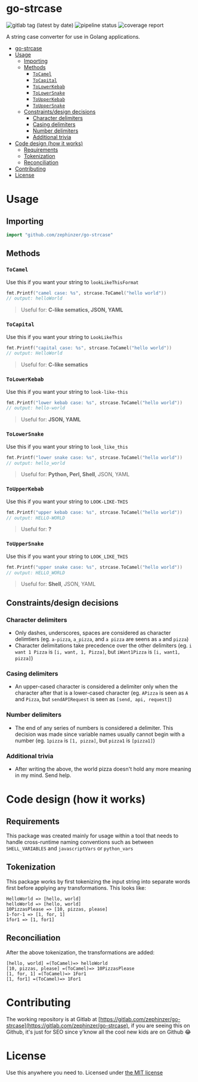 # go-strcase

![gitlab tag (latest by date)](https://img.shields.io/gitlab/v/tag/zephinzer/go-strcase?sort=date)
![pipeline status](https://gitlab.com/zephinzer/go-strcase/badges/master/pipeline.svg)
![coverage report](https://gitlab.com/zephinzer/go-strcase/badges/master/coverage.svg)

A string case converter for use in Golang applications.

- [go-strcase](#go-strcase)
- [Usage](#usage)
  - [Importing](#importing)
  - [Methods](#methods)
    - [`ToCamel`](#tocamel)
    - [`ToCapital`](#tocapital)
    - [`ToLowerKebab`](#tolowerkebab)
    - [`ToLowerSnake`](#tolowersnake)
    - [`ToUpperKebab`](#toupperkebab)
    - [`ToUpperSnake`](#touppersnake)
  - [Constraints/design decisions](#constraintsdesign-decisions)
    - [Character delimiters](#character-delimiters)
    - [Casing delimiters](#casing-delimiters)
    - [Number delimiters](#number-delimiters)
    - [Additional trivia](#additional-trivia)
- [Code design (how it works)](#code-design-how-it-works)
  - [Requirements](#requirements)
  - [Tokenization](#tokenization)
  - [Reconciliation](#reconciliation)
- [Contributing](#contributing)
- [License](#license)

# Usage

## Importing

```go
import "github.com/zephinzer/go-strcase"
```

## Methods

### `ToCamel`

Use this if you want your string to `lookLikeThisFormat`

```go
fmt.Printf("camel case: %s", strcase.ToCamel("hello world"))
// output: helloWorld
```

> Useful for: **C-like sematics, JSON, YAML**

### `ToCapital`

Use this if you want your string to `LookLikeThis`

```go
fmt.Printf("capital case: %s", strcase.ToCamel("hello world"))
// output: HelloWorld
```

> Useful for: **C-like sematics**

### `ToLowerKebab`

Use this if you want your string to `look-like-this`

```go
fmt.Printf("lower kebab case: %s", strcase.ToCamel("hello world"))
// output: hello-world
```

> Useful for: **JSON, YAML**

### `ToLowerSnake`

Use this if you want your string to `look_like_this`

```go
fmt.Printf("lower snake case: %s", strcase.ToCamel("hello world"))
// output: hello_world
```

> Useful for: **Python, Perl, Shell**, JSON, YAML

### `ToUpperKebab`

Use this if you want your string to `LOOK-LIKE-THIS`

```go
fmt.Printf("upper kebab case: %s", strcase.ToCamel("hello world"))
// output: HELLO-WORLD
```

> Useful for: **?**

### `ToUpperSnake`

Use this if you want your string to `LOOK_LIKE_THIS`

```go
fmt.Printf("upper snake case: %s", strcase.ToCamel("hello world"))
// output: HELLO_WORLD
```

> Useful for: **Shell**, JSON, YAML

## Constraints/design decisions

### Character delimiters

- Only dashes, underscores, spaces are considered as character delimtiers (eg. `a-pizza`, `a_pizza`, and `a pizza` are seens as `a` and `pizza`)
- Character delimitations take precedence over the other delimiters (eg. `i want 1 Pizza` is `[i, want, 1, Pizza]`, but `iWant1Pizza` is `[i, want1, pizza]`)

### Casing delimiters

- An upper-cased character is considered a delimiter only when the character after that is a lower-cased character (eg. `APizza` is seen as `A` and `Pizza`, but `sendAPIRequest` is seen as `[send, api, request]`)

### Number delimiters

- The end of any series of numbers is considered a delimiter. This decision was made since variable names usually cannot begin with a number (eg. `1pizza` is `[1, pizza]`, but `pizza1` is `[pizza1]`)

### Additional trivia

- After writing the above, the world pizza doesn't hold any more meaning in my mind. Send help.

# Code design (how it works)

## Requirements

This package was created mainly for usage within a tool that needs to handle cross-runtime naming conventions such as between `SHELL_VARIABLES` and `javascriptVars` or `python_vars`

## Tokenization

This package works by first tokenizing the input string into separate words first before applying any transformations. This looks like:

```
HelloWorld => [hello, world]
helloWorld => [hello, world]
10PizzasPlease => [10, pizzas, please]
1-for-1 => [1, for, 1]
1for1 => [1, for1]
```

## Reconciliation

After the above tokenization, the transformations are added:

```
[hello, world] =(ToCamel)=> helloWorld
[10, pizzas, please] =(ToCamel)=> 10PizzasPlease
[1, for, 1] =(ToCamel)=> 1For1
[1, for1] =(ToCamel)=> 1For1
```

# Contributing

The working repository is at Gitlab at [https://gitlab.com/zephinzer/go-strcase](https://gitlab.com/zephinzer/go-strcase), if you are seeing this on Github, it's just for SEO since y'know all the cool new kids are on Github 😂

# License

Use this anywhere you need to. Licensed under [the MIT license](./LICENSE)
